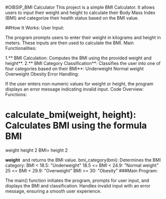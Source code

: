 #OIBSIP_BMI Calculator
This project is a simple BMI Calculator. It allows users to input their weight and height to calculate their Body Mass Index (BMI) and categorize their health status based on the BMI value.

##How It Works:
User Input:

The program prompts users to enter their weight in kilograms and height in meters.
These inputs are then used to calculate the BMI.
Main Functionalities:

1.** BMI Calculation: Computes the BMI using the provided weight and height**.
2.** BMI Category Classification**: Classifies the user into one of four categories based on their BMI**:
Underweight
Normal weight
Overweight
Obesity
Error Handling:

If the user enters non-numeric values for weight or height, the program displays an error message indicating invalid input.
Code Overview:
Functions:

**calculate_bmi(weight, height)**: Calculates BMI using the formula 
BMI
=
weight
height
2
BMI= 
height 
2
 
**weight**
​
  and returns the BMI value.
bmi_category(bmi): Determines the BMI category:
BMI < 18.5: "Underweight"
18.5 <= BMI < 24.9: "Normal weight"
25 <= BMI < 29.9: "Overweight"
BMI >= 30: "Obesity"
###Main Program:

The main() function initiates the program, prompts for user input, and displays the BMI and classification.
Handles invalid input with an error message, ensuring a smooth user experience.

